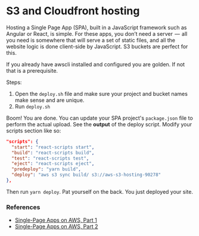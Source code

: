 # S3 and Cloudfront hosting

Hosting a Single Page App (SPA), built in a JavaScript framework such as Angular or React, is simple. For these apps, you don’t need a server  —  all you need is somewhere that will serve a set of static files, and all the website logic is done client-side by JavaScript. S3 buckets are perfect for this.

If you already have awscli installed and configured you are golden. If not that is a prerequisite.

Steps:

1. Open the `deploy.sh` file and make sure your project and bucket names make sense and are unique.
2. Run `deploy.sh`

Boom! You are done. You can update your SPA project's `package.json` file to perform the actual upload. See the **output** of the deploy script. Modify your scripts section like so:

```json
"scripts": {   
  "start": "react-scripts start",
  "build": "react-scripts build",
  "test": "react-scripts test",
  "eject": "react-scripts eject",
  "predeploy": "yarn build",
  "deploy": "aws s3 sync build/ s3://aws-s3-hosting-90278"
},
```

Then run `yarn deploy`. Pat yourself on the back. You just deployed your site.

### References

- [Single-Page Apps on AWS, Part 1](https://medium.com/@P_Lessing/single-page-apps-on-aws-part-1-hosting-a-website-on-s3-3c9871f126)
- [Single-Page Apps on AWS, Part 2](https://medium.com/@P_Lessing/single-page-apps-on-aws-part-2-deploying-a-compiled-frontend-33723e8f6814)

